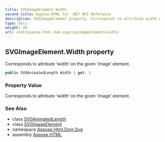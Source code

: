 ```yaml
---
title: SVGImageElement.Width
second_title: Aspose.HTML for .NET API Reference
description: SVGImageElement property. Corresponds to attribute width on the given image element
type: docs
weight: 40
url: /net/aspose.html.dom.svg/svgimageelement/width/
---
```

## SVGImageElement.Width property

Corresponds to attribute ‘width’ on the given ‘image’ element.

```csharp
public SVGAnimatedLength Width { get; }
```

### Property Value

Corresponds to attribute ‘width’ on the given ‘image’ element.

### See Also

* class [SVGAnimatedLength](../../../aspose.html.dom.svg.datatypes/svganimatedlength/)
* class [SVGImageElement](../)
* namespace [Aspose.Html.Dom.Svg](../../svgimageelement/)
* assembly [Aspose.HTML](../../../)
